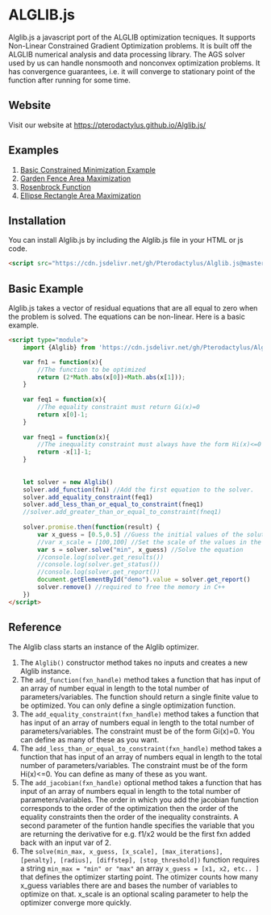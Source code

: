 # ALGLIB.js
Alglib.js a javascript port of the ALGLIB optimization tecniques. It supports Non-Linear Constrained Gradient Optimization problems. It is built off the ALGLIB numerical analysis and data processing library. The AGS solver used by us can handle nonsmooth and nonconvex optimization problems. It has convergence guarantees, i.e. it will converge to stationary point of the function after running for some time.

## Website
Visit our website at https://pterodactylus.github.io/Alglib.js/

## Examples
1. [Basic Constrained Minimization Example](https://pterodactylus.github.io/Alglib.js/example.html)
2. [Garden Fence Area Maximization](https://pterodactylus.github.io/Alglib.js/garden_fence.html)
3. [Rosenbrock Function](https://pterodactylus.github.io/Alglib.js/rosenbrock.html)
4. [Ellipse Rectangle Area Maximization](https://pterodactylus.github.io/Alglib.js/ellipse.html)

## Installation
You can install Alglib.js by including the Alglib.js file in your HTML or js code.

```HTML
<script src="https://cdn.jsdelivr.net/gh/Pterodactylus/Alglib.js@master/Alglib-v1.1.0.js"></script>
```

## Basic Example
Alglib.js takes a vector of residual equations that are all equal to zero when the problem is solved. The equations can be non-linear. Here is a basic example.

```html
<script type="module">
	import {Alglib} from 'https://cdn.jsdelivr.net/gh/Pterodactylus/Alglib.js@master/Alglib-v1.1.0.js'

	var fn1 = function(x){
		//The function to be optimized
		return (2*Math.abs(x[0])+Math.abs(x[1]));
	}
	
	var feq1 = function(x){
		//The equality constraint must return Gi(x)=0
		return x[0]-1;
	}
	
	var fneq1 = function(x){
		//The inequality constraint must always have the form Hi(x)<=0
		return -x[1]-1;
	}
	
	
	let solver = new Alglib()
	solver.add_function(fn1) //Add the first equation to the solver.
	solver.add_equality_constraint(feq1)
	solver.add_less_than_or_equal_to_constraint(fneq1)
	//solver.add_greater_than_or_equal_to_constraint(fneq1)
	
	solver.promise.then(function(result) { 
		var x_guess = [0.5,0.5] //Guess the initial values of the solution.
		//var x_scale = [100,100] //Set the scale of the values in the function only positive values here.
		var s = solver.solve("min", x_guess) //Solve the equation
		//console.log(solver.get_results())
		//console.log(solver.get_status())
		//console.log(solver.get_report())
		document.getElementById("demo").value = solver.get_report()
		solver.remove() //required to free the memory in C++
	})
</script>
```

## Reference
The Alglib class starts an instance of the Alglib optimizer.

1. The `Alglib()` constructor method takes no inputs and creates a new Alglib instance.
2. The `add_function(fxn_handle)` method takes a function that has input of an array of number equal in length to the total number of parameters/variables. The function should return a single finite value to be optimized. You can only define a single optimization function.
3. The `add_equality_constraint(fxn_handle)` method takes a function that has input of an array of numbers equal in length to the total number of parameters/variables. The constraint must be of the form Gi(x)=0. You can define as many of these as you want.
4. The `add_less_than_or_equal_to_constraint(fxn_handle)` method takes a function that has input of an array of numbers equal in length to the total number of parameters/variables. The constraint must be of the form Hi(x)<=0. You can define as many of these as you want.
5. The `add_jacobian(fxn_handle)` optional method takes a function that has input of an array of numbers equal in length to the total number of parameters/variables. The order in which you add the jacobian function corresponds to the order of the optimization then the order of the equality constraints then the order of the inequality constraints. A second parameter of the funtion handle specifies the variable that you are returning the derivative for e.g. f1/x2 would be the first fxn added back with an input var of 2.
6. The `solve(min_max, x_guess, [x_scale], [max_iterations], [penalty], [radius], [diffstep], [stop_threshold])` function requires a string `min_max = "min" or "max"` an array `x_guess = [x1, x2, etc.. ]` that defines the optimizer starting point. The otimizer counts how many x_guess variables there are and bases the number of variables to optimize on that. x_scale is an optional scaling parameter to help the optimizer converge more quickly.